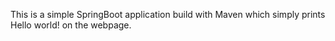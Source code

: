 This is a simple SpringBoot application build with Maven which simply prints Hello world! on the webpage.
